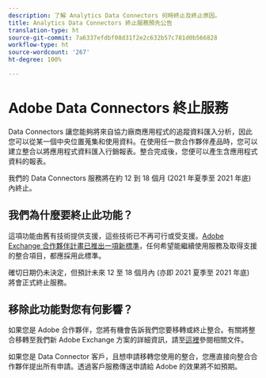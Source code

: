 ```yaml
---
description: 了解 Analytics Data Connectors 何時終止及終止原因。
title: Analytics Data Connectors 終止服務預先公告
translation-type: ht
source-git-commit: 7a6337efdbf08d31f2e2c632b57c781d0b566828
workflow-type: ht
source-wordcount: '267'
ht-degree: 100%

---
```



# Adobe Data Connectors 終止服務

Data Connectors 讓您能夠將來自協力廠商應用程式的追蹤資料匯入分析，因此您可以從某一個中央位置蒐集和使用資料。在使用任一款合作夥伴產品時，您可以建立整合以將應用程式資料匯入行銷報表。整合完成後，您便可以產生含應用程式資料的報表。

我們的 Data Connectors 服務將在約 12 到 18 個月 (2021 年夏季至 2021 年底) 內終止。

## 我們為什麼要終止此功能？

這項功能由舊有技術提供支援，這些技術已不再可行或受支援。[Adobe Exchange 合作夥伴計畫已推出一項新標準](https://partners.adobe.com/tw/exchangeprogram/experiencecloud)，任何希望能繼續使用服務及取得支援的整合項目，都應採用此標準。

確切日期仍未決定，但預計未來 12 至 18 個月內 (亦即 2021 夏季至 2021 年底) 將會正式終止服務。

## 移除此功能對您有何影響？

如果您是 Adobe 合作夥伴，您將有機會告訴我們您要移轉或終止整合。有關將整合移轉至我們新 Adobe Exchange 方案的詳細資訊，請至[這裡](https://adobeexchangeec.zendesk.com/hc/en-us/articles/360003867071-Adobe-Analytics-Integration-Tools)參閱相關文件。

如果您是 Data Connector 客戶，且想申請移轉您使用的整合，您應直接向整合合作夥伴提出所有申請。透過客戶服務傳送申請給 Adobe 的效果將不如預期。
